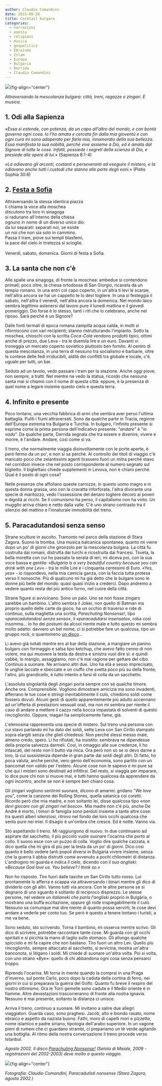 ```yaml
---
author: Claudio Comandini
date: 2015-08-28 
title: Cocktail bulgaro
categories:
  - narrazioni
  - poesia
  - religioni
  - musica
  - geopolitica
  - Ebraismo
  - Islam
  - Europa
  - Bulgaria
  - Derrida
  - Claudio Comandini
---
```


![](images/paracadutisti_nonsense.jpg){fig-align="center"}

*Attraversando la mescolanza bulgara: città, treni, ragazze e zingari. E musica.*

## 1. Odi alla Sapienza

«*Essa si estende, con potenza, da un capo all'altro del mondo, e con bontà governa ogni cosa. Io l'ho amata e cercata fin dalla mia gioventù e con ogni cura mi sono adoperato per farla mia, innamorato della sua bellezza. Essa manifesta la sua nobiltà, perché vive assieme a Dio, ed è amata dal Signore di tutte le cose. Infatti, possiede i segreti della scienza di Dio, e presiede alle opere di lui.*» (Sapienza 8:1-4)

«*La odiavano gli arconti, costanti e perseveranti ad eseguire il mistero, e la odiavano anche tutti i custodi che stanno alle porte degli eoni.*» (Pistis Sophia 30:6)

## 2. [Festa a Sofia](https://soundcloud.com/claudio_comandini/festa-a-sofia)

Attraversando la stessa identica piazza\
li chiama la voce alla moschea\
discutono tra loro in sinagoga\
si radunano all'interno della chiesa\
ognuno in nome di un diverso unico dio:\
da lui separati: separati noi, se esiste\
un noi che non sia solo in cammino.\
Passa il tram, piove sui templi blasfemi,\
la pace del cielo in tristezza si scioglie.\
\
Venerdì, sabato, domenica. Giorni di festa a Sofia.

## 3. La santa che non c'è

Alle spalle una sinagoga, di fronte la moschea: ambedue si contendono primati; poco oltre, la chiesa ortodossa di San Giorgio, ricavata da un tempio romano. In una entri col capo coperto, in un'altra ti levi le scarpe, nell'altra ancora se hai un cappello te lo devi togliere. In una si festeggia il sabato, nell'altra il venerdì, nell'altra ancora la domenica. Nel mondo laico sembra legittimo astenersi dal lavoro pure il lunedì mattina e il giovedì pomeriggio. Dio forse è lo stesso, tanti i riti che lo celebrano, anche nel riposo. Sarà perché è un Signore?

Dalle fonti termali di epoca romana zampilla acqua calda, in molti si riforniscono con vari recipienti; stanno ristrutturando l'impianto. Sotto la moschea, chioschi con la scritta *Coca-Cola* vendono prodotti tipici, ottimi anche di prezzo, due Leva - tra le duemila lire e un euro. Davanti vi troneggia un mercato coperto sovietico piuttosto ben fornito. Al centro di questa mescolanza, in una terra di nessuno tra socialismo e barbarie, oltre le contese delle fedi irriducibili, aldilà dei conflitti tra globale e locale, c'è, uguale per tutti, un bar.

Seduto ad un tavolo, vedo passare i tram per la stazione. Anche oggi piove, non sempre, a tratti. Nel mentre ne vedo la statua, ricordo che nessuna santa mai si chiamò con il nome di questa città: eppure, è la presenza di quel nome a legare insieme questo cielo e questa terra.

## 4. Infinito e presente

Poco lontano, una vecchia fabbrica di armi che sembra aver perso l'ultima battaglia. Puliti i fiumi attraversati. Sono da qualche parte in Tracia, regione dell'Europa estrema tra Bulgaria e Turchia. In bulgaro, l'infinito presente si esprime come la prima persona dell'indicativo presente: "*andare*" è "*io vado*". Da qualche parte, Derrida segnala che tra essere e divenire, vivere e morire, è l'andare. Andare, così come si va.

Il treno, che normalmente viaggia disinvoltamente con le porte aperte, è però fermo da un po', e non si sa perché. Al controllo dei titoli di viaggio c'è mancato poco che zelantissimi agenti tirassero fuori un mitra perché stavo nel corridoio invece che nel posto corrispondente al numero segnato sul biglietto. Il bigliettaio chiede supplementi in Levova, non è chiaro perché. Qual è il posto di ogni cosa?

Nelle presenze che affollano queste carrozze, in questo uomo magro e in questa donna grassa, uno con la cravatta inforforata, l'altra divorante una specie di maritozzo, vedo l'ossessione del denaro togliere decoro ai poveri e dignità ai ricchi. Se il comunismo ha perso, il capitalismo non ha vinto. Un muggito arriva chiaro e netto dalla valle. C'è uno strano contrasto tra il silenzio del mattino e l'innaturale immobilità del treno.

## 5. Paracadutandosi senza senso

Strane sculture in ascolto. Tramonto nel parco della stazione di Stara Zagora. Suono la tromba. Una musica balcanica spontanea, quanto mi viene dopo un po' di giorni che gironzolo per la mescolanza bulgara. La città fu costruita dai romani, distrutta dai turchi e ricostruita dai francesi. Tsveta, la bella moretta con cui ho passato la serata di ieri, mi diceva poi, con la sua voce bassa e gentile: *«Bulgària is a very beautiful country because you can drink with one Lev»* - tra le mille Lire e i cinquanta centesimi di Euro. *«Yes, yes»* - io rispondevo, nella mia camicia ganza, con la faccia tutta protesa verso il nonsoche. Più di qualcuno mi ha già detto che le bulgare sono le donne più belle del mondo: quasi quasi inizio a crederci. Dopo andremo a vedere quanto resta del più antico forno, nel cuore della città.

Strane figure si avvicinano. Sono un paio. Uno se non fosse zingaro sarebbe un bambino. L'altro sembra il Joker, non quello di Batman ma proprio quello delle carte da gioco, ha un occhio di traverso e ride di continuo, sulla maglietta una scritta, *Parachuting Nonsense!*, tipo «*paracadutandosi senza senso*», il «*paracadutarsi insensato*», roba così insomma... Io ho dei postumi da alcool niente male e tutto questo mi sembra molto adatto: davvero un bel nome, ci si potrebbe fare un qualcosa, tipo un gruppo rock, o quantomeno [un disco](http://www.setoladimaiale.net/record.asp?section=audio&id=SM1510)...

Li avevo già notati mentre ero al bar della stazione, a mangiare un panino bulgaro con formaggio e salsa tipo ketchup, che avevo fatto cenno di non volere, ma qui muovere la testa da destra e sinistra vuol dire sì: e quindi vabbè, lo mangio, assaggiamo, non c'è mai ragione per gettare del cibo. Continuo a suonare. Ne arrivano altri due. Uno ha età e sesso imprecisato, le unghie laccate e sbeccate e un ciuffo che svetta poco più su della fronte; l'altro, più grandicello, è tutto intento a farsi di colla da un sacchetto.

L'assoluta singolarità degli zingari porta sempre con sé qualche timore. Anche ora. Comprensibile. Vogliono dimostrare amicizia ma sono invadenti, afferrano le tue cose e stringi inevitabilmente il culo, chiedono soldi come fossero dovuti. Alcuni gesti di quello apparentemente più adulto accennano ad un'offerta di prestazioni sessuali orali, ma non mi sembra per niente il caso di andare a mettere il cazzo nella bocca impastata di solventi di questo rincoglionito. Oppure, magari ha semplicemente fame, già.

L'elemosina rappresenta una specie di mistero. Sul treno una persona con cui stavo parlando mi ha dato dei soldi, sette Leva con San Cirillo stampato sopra elargiti senza che glieli chiedessi. Non perché stessi messo male, almeno credo, spero. Li ho rifiutati, ha insistito: sembrava ne dipendesse della propria salvezza darmeli. Così, in omaggio alle sue credenze, li ho intascati, del resto non li butto via mica. Ora però non so se io devo darne a loro, la cui sussistenza dipende in gran parte dai soldi degli altri. Di fatto, ho poca valuta, anche perché, vero genio dell'economia, sono partito con un bancomat non valido per l'estero. Alcune cose non le sapevo e mi pure sa che qui i misteri sono destinati ad infittirsi. Del resto, si viaggia per imparare, lo dice pure chi non si muove mai, e tutti hanno qualcosa da apprendere da ogni incontro, anche se non è sempre ben chiaro cosa.

Gli zingari vogliono sentirmi suonare, dicono di amarmi: gridano "*We love you*", come la canzone dei Rolling Stones, quella satanica coi coretti. Ricordo però che mia madre, e non soltanto lei, disse qualcosa tipo «*non devi giocare con gli zingari nel bosco*». Mia madre non c'è più, anche De Andrè è morto, i timori di famiglia sono perduti insieme a tante altre cose: tra questi alberi silenziosi, ritrovo nel fondo dei loro occhi qualcosa che sento pure nei miei. Il disagio è un'ombra che cresce. Ed è notte. Vanno via.

Sto aspettando il treno. Mi raggiungono di nuovo. In due continuano ad aspirare dal sacchetto, il più piccolo vuole suonare l'ocarina che porto al collo. Il suono esce con un puzzo di colla. Voglio dire qualche cazzata, e dico quella che mi gira di più per la testa da un po' di giorni. Dico così quanto è bello vedere tanti popoli diversi in Bulgaria vivere insieme, senza che la guerra li abbia distrutti come avvenuto a pochi chilometri di distanza. L'androgino mi guarda e indica il cielo, dicendo con il suo *angliski*: «*Because God love us. You believe? I think so.*»

Non ho risposto. Tiro fuori dalle tasche un San Cirillo tutto rosso. Lui prontamente lo afferra e scappa via attraversando i binari mentre gli dico di dividerlo con gli altri. Vanno tutti via ancora. Con le altre persone se si degnano di uno sguardo è soltanto di reciproco disprezzo. Le stesse persone, nel vedere un *italianski che parla l'angliski* proprio in Bulgària, o mostrano una buffa eccitazione, oppure gli rode inspiegabilmente il culo. Nessuno sa comunque mai dire niente di quanto possa servirti, le cose devi andare a vederle per conto tuo. Se però è questo a tenere lontano i turisti, a me va bene.

Sono seduto, sto scrivendo. Torna il bambino, mi osserva mentre scrivo. Gli dico di scrivere, potrebbe raccontare tante cose. Mi guarda con gli occhi spiritati e si picchia la mano di taglio sullo stomaco. Gli allungo qualche spicciolo e mi fa capire che non bastano. Tiro fuori un altro Lev. Quello più rincoglionito, sempre attaccato al sacchetto, si avvicina, mostra un'altra banconota, si litigano i soldi. Mi chiede di suonare un'altra volta. Poi si volta, con uno strano «*Bye*»: quello di chi abbandona ogni cosa senza pensarci troppo.

Riprendo l'ocarina. Mi torna in mente quando la comprai in una Praga d'inverno, sul ponte Carlo, poco dopo la caduta della cortina di ferro, nei giorni in cui si preparava la guerra del Golfo. Quanto fu breve il respiro del nostro ottimismo. Ora le Torri gemelle sono cadute e il Medio oriente è in fiamme. Altre devastazioni trascorreranno di fronte alla nostra ignavia. Nessuno è mai presente, soltanto la distanza ci unisce.

Arriva il treno, continuo a suonare. Mi invitano a salire due allegri viaggiatori. Guarda caso, sono praghesi. Jacob, alto e biondo rasato, nome ebraico e aspetto da nazista buono. Fathi, moro di capelli mori e pizzetto, nome islamico e padre siriano, tipologia dell'arabo superiore. In un vagone pieni di rumeni che ci guardano strambi, ci prepariamo un tè verde agitando una bottiglia. Al ritmo della nostra conversazione il treno procede verso Istanbul.

*Agosto 2002. Il disco [Parachuting Nonsense!](http://www.setoladimaiale.net/record.asp?section=audio&id=SM1510) (Setola di Maiale, 2009 - registrazioni del 2002-2003) deve molto a questo viaggio.*

![](images/Parachuting%20nonsense!%20(cd%20audio,%202009).jpeg){fig-align="center"}

*Fotografia: Claudio Comandini, Paracadutisti nonsense (Stara Zagora, agosto 2002.)*
